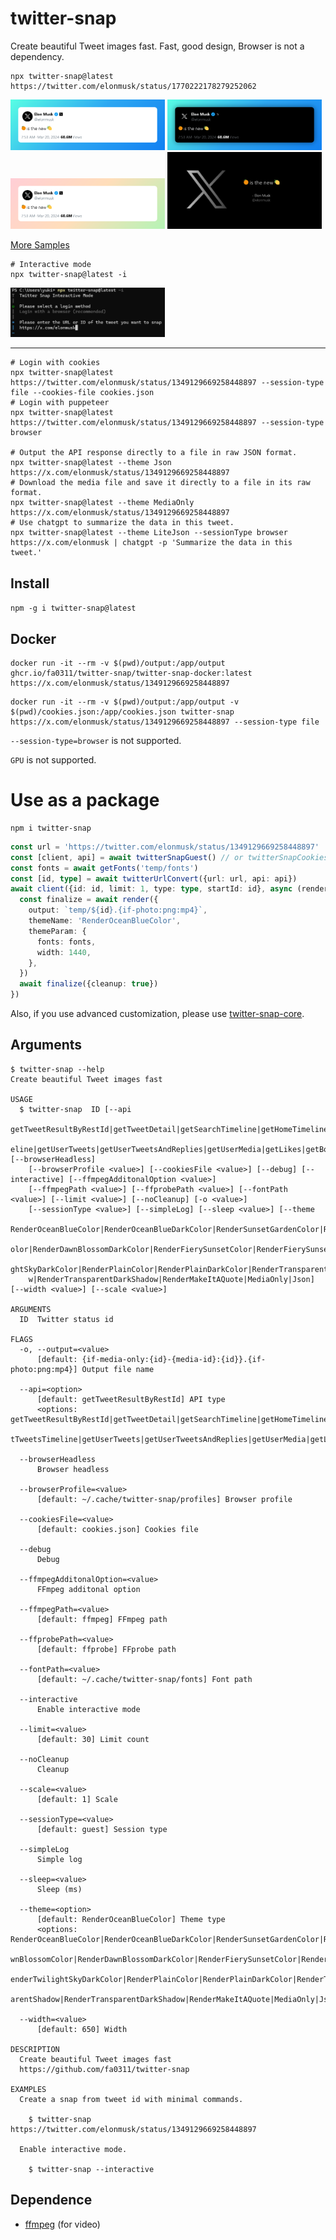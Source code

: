 # twitter-snap

Create beautiful Tweet images fast.
Fast, good design, Browser is not a dependency.

```shell
npx twitter-snap@latest https://twitter.com/elonmusk/status/1770222178279252062
```

<p float="left">
  <img src="./docs/img/output-1.png" width="49%" />
  <img src="./docs/img/output-2.png" width="49%" /> 
  <img src="./docs/img/output-3.png" width="49%" />
  <img src="./docs/img/output-4.png" width="49%" />
</p>

[More Samples](https://github.com/fa0311/twitter-snap/issues/47)

```shell
# Interactive mode
npx twitter-snap@latest -i
```

<img src="./docs/img/input-1.png" width="49%" />

---

```shell
# Login with cookies
npx twitter-snap@latest https://twitter.com/elonmusk/status/1349129669258448897 --session-type file --cookies-file cookies.json
# Login with puppeteer
npx twitter-snap@latest https://twitter.com/elonmusk/status/1349129669258448897 --session-type browser

# Output the API response directly to a file in raw JSON format.
npx twitter-snap@latest --theme Json https://x.com/elonmusk/status/1349129669258448897
# Download the media file and save it directly to a file in its raw format.
npx twitter-snap@latest --theme MediaOnly https://x.com/elonmusk/status/1349129669258448897
# Use chatgpt to summarize the data in this tweet.
npx twitter-snap@latest --theme LiteJson --sessionType browser https://x.com/elonmusk | chatgpt -p 'Summarize the data in this tweet.'
```

## Install

`npm -g i twitter-snap@latest`

## Docker

```shell
docker run -it --rm -v $(pwd)/output:/app/output ghcr.io/fa0311/twitter-snap/twitter-snap-docker:latest https://x.com/elonmusk/status/1349129669258448897
```

```shell
docker run -it --rm -v $(pwd)/output:/app/output -v $(pwd)/cookies.json:/app/cookies.json twitter-snap https://x.com/elonmusk/status/1349129669258448897 --session-type file
```

`--session-type=browser` is not supported.

`GPU` is not supported.

# Use as a package

```shell
npm i twitter-snap
```

```typescript
const url = 'https://twitter.com/elonmusk/status/1349129669258448897'
const [client, api] = await twitterSnapGuest() // or twitterSnapCookies, twitterSnapPuppeteer
const fonts = await getFonts('temp/fonts')
const [id, type] = await twitterUrlConvert({url: url, api: api})
await client({id: id, limit: 1, type: type, startId: id}, async (render) => {
  const finalize = await render({
    output: `temp/${id}.{if-photo:png:mp4}`,
    themeName: 'RenderOceanBlueColor',
    themeParam: {
      fonts: fonts,
      width: 1440,
    },
  })
  await finalize({cleanup: true})
})
```

Also, if you use advanced customization, please use [twitter-snap-core](https://github.com/fa0311/twitter-snap-core).

## Arguments

```shell
$ twitter-snap --help
Create beautiful Tweet images fast

USAGE
  $ twitter-snap  ID [--api
    getTweetResultByRestId|getTweetDetail|getSearchTimeline|getHomeTimeline|getHomeLatestTimeline|getListLatestTweetsTim
    eline|getUserTweets|getUserTweetsAndReplies|getUserMedia|getLikes|getBookmarks] [--browserHeadless]
    [--browserProfile <value>] [--cookiesFile <value>] [--debug] [--interactive] [--ffmpegAdditonalOption <value>]
    [--ffmpegPath <value>] [--ffprobePath <value>] [--fontPath <value>] [--limit <value>] [--noCleanup] [-o <value>]
    [--sessionType <value>] [--simpleLog] [--sleep <value>] [--theme
    RenderOceanBlueColor|RenderOceanBlueDarkColor|RenderSunsetGardenColor|RenderSunsetGardenDarkColor|RenderDawnBlossomC
    olor|RenderDawnBlossomDarkColor|RenderFierySunsetColor|RenderFierySunsetDarkColor|RenderTwilightSkyColor|RenderTwili
    ghtSkyDarkColor|RenderPlainColor|RenderPlainDarkColor|RenderTransparent|RenderTransparentDark|RenderTransparentShado
    w|RenderTransparentDarkShadow|RenderMakeItAQuote|MediaOnly|Json] [--width <value>] [--scale <value>]

ARGUMENTS
  ID  Twitter status id

FLAGS
  -o, --output=<value>
      [default: {if-media-only:{id}-{media-id}:{id}}.{if-photo:png:mp4}] Output file name

  --api=<option>
      [default: getTweetResultByRestId] API type
      <options: getTweetResultByRestId|getTweetDetail|getSearchTimeline|getHomeTimeline|getHomeLatestTimeline|getListLates
      tTweetsTimeline|getUserTweets|getUserTweetsAndReplies|getUserMedia|getLikes|getBookmarks>

  --browserHeadless
      Browser headless

  --browserProfile=<value>
      [default: ~/.cache/twitter-snap/profiles] Browser profile

  --cookiesFile=<value>
      [default: cookies.json] Cookies file

  --debug
      Debug

  --ffmpegAdditonalOption=<value>
      FFmpeg additonal option

  --ffmpegPath=<value>
      [default: ffmpeg] FFmpeg path

  --ffprobePath=<value>
      [default: ffprobe] FFprobe path

  --fontPath=<value>
      [default: ~/.cache/twitter-snap/fonts] Font path

  --interactive
      Enable interactive mode

  --limit=<value>
      [default: 30] Limit count

  --noCleanup
      Cleanup

  --scale=<value>
      [default: 1] Scale

  --sessionType=<value>
      [default: guest] Session type

  --simpleLog
      Simple log

  --sleep=<value>
      Sleep (ms)

  --theme=<option>
      [default: RenderOceanBlueColor] Theme type
      <options: RenderOceanBlueColor|RenderOceanBlueDarkColor|RenderSunsetGardenColor|RenderSunsetGardenDarkColor|RenderDa
      wnBlossomColor|RenderDawnBlossomDarkColor|RenderFierySunsetColor|RenderFierySunsetDarkColor|RenderTwilightSkyColor|R
      enderTwilightSkyDarkColor|RenderPlainColor|RenderPlainDarkColor|RenderTransparent|RenderTransparentDark|RenderTransp
      arentShadow|RenderTransparentDarkShadow|RenderMakeItAQuote|MediaOnly|Json|LiteJson>

  --width=<value>
      [default: 650] Width

DESCRIPTION
  Create beautiful Tweet images fast
  https://github.com/fa0311/twitter-snap

EXAMPLES
  Create a snap from tweet id with minimal commands.

    $ twitter-snap https://twitter.com/elonmusk/status/1349129669258448897

  Enable interactive mode.

    $ twitter-snap --interactive

```

## Dependence

- [ffmpeg](https://ffmpeg.org/) (for video)
